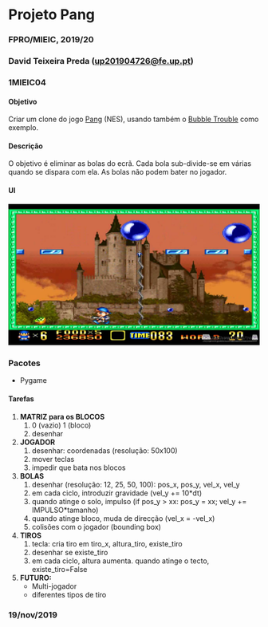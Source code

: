 # Projeto Pang
### FPRO/MIEIC, 2019/20
### David Teixeira Preda (up201904726@fe.up.pt)
### 1MIEIC04

#### Objetivo

Criar um clone do jogo [Pang](https://en.wikipedia.org/wiki/Pang_(video_game)) (NES), usando também o [Bubble Trouble](https://www.miniclip.com/games/bubble-trouble/en/) como exemplo.

#### Descrição

O objetivo é eliminar as bolas do ecrã. Cada bola sub-divide-se em várias quando se dispara com ela. As bolas não podem bater no jogador.

#### UI

![UI](ui.jpg)

### Pacotes

- Pygame

#### Tarefas

1. **MATRIZ para os BLOCOS**
   1. 0 (vazio) 1 (bloco)
   1. desenhar
1. **JOGADOR**
   1. desenhar: coordenadas (resolução: 50x100)
   1. mover teclas
   1. impedir que bata nos blocos
1. **BOLAS**
   1. desenhar (resolução: 12, 25, 50, 100): pos_x, pos_y, vel_x, vel_y
   1. em cada ciclo, introduzir gravidade (vel_y += 10*dt)
   1. quando atinge o solo, impulso (if pos_y > xx: pos_y = xx; vel_y += IMPULSO*tamanho)
   1. quando atinge bloco, muda de direcção (vel_x = -vel_x)
   1. colisões com o jogador (bounding box)
1. **TIROS**
   1. tecla: cria tiro em tiro_x, altura_tiro, existe_tiro
   1. desenhar se existe_tiro
   1. em cada ciclo, altura aumenta. quando atinge o tecto, existe_tiro=False
1. **FUTURO:**
   * Multi-jogador
   * diferentes tipos de tiro

### 19/nov/2019
